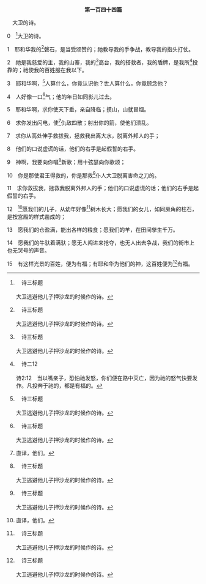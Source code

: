 <p style="text-align:center;font-weight:bold;">第一百四十四篇</p>

<a name="0">

<span id="spsm">　大卫的诗。

0　[^a]大卫的诗。

[^a]:　诗三标题<br><br>大卫逃避他儿子押沙龙的时候作的诗。

1　耶和华我的[^a]磐石，是当受颂赞的；祂教导我的手争战，教导我的指头打仗。

[^a]:　诗十八2<br><br>诗18:2　耶和华是我的岩石，我的山寨，我的解救者；是我的神，我的磐石，我所投靠的；是我的盾牌，拯救我的角，我的高台。

2　祂是我慈爱的主，我的山寨，我的[^a]高台，我的搭救者，我的盾牌，是我所[^b]投靠的；祂使我的百姓服在我以下。

[^a]:　诗九9<br><br>诗9:9　耶和华要给受欺压的人作高台，在急难的时候作高台。

[^b]:　诗二12<br><br>诗2:12　当以嘴亲子，恐怕祂发怒，你们便在路中灭亡，因为祂的怒气快要发作。凡投奔于祂的，都是有福的。

3　耶和华啊，[^a]人算什么，你竟认识他？世人算什么，你竟顾念他？

[^a]:　伯七17；诗八4；来二6<br><br>伯7:17　人算什么，你竟看他为大，将他放在心上，<br><br>诗8:4　便说，人算什么，你竟顾念他？世人算什么，你竟眷顾他？<br><br>来2:6　但有人在经上某处郑重见证说，“人算什么，你竟顾念他？世人算什么，你竟眷顾他？

4　人好像一口[^a]气；他的年日如同影儿过去。

[^a]:　诗六二9；七八39<br><br>诗62:9　下流人不过是虚空，上流人不过是虚假；放在天平里就必升起；他们一共比空气还轻。<br><br>诗78:39　祂想到他们不过是肉体，是一阵去而不返的风。

5　耶和华啊，求你使天下垂，亲自降临；摸山，山就冒烟。

6　求你发出闪电，使[^1]仇敌四散；射出你的箭，使他们溃乱。

[^1]:直译，他们。

7　求你从高处伸手救拔我，拯救我出离大水，脱离外邦人的手；

8　他们的口说虚谎的话，他们的右手是起假誓的右手。

9　神啊，我要向你唱[^a]新歌；用十弦瑟向你歌颂；

[^a]:　诗三三3<br><br>诗33:3　应当向祂唱新歌；弹得巧妙，加上欢呼。

10　你是那使君王得救的，你是那救[^a]仆人大卫脱离害命之刀的。

[^a]:　来十一34<br><br>来11:34　灭了烈火的猛势，脱了刀剑的锋刃，软弱得着加力，争战显出大能，打退外邦的军队。

11　求你救拔我，拯救我脱离外邦人的手；他们的口说虚谎的话；他们的右手是起假誓的右手。

12　[^1]愿我们的儿子，从幼年好像[^a]树木长大；愿我们的女儿，如同房角的柱石，是按宫殿的样式凿成的；

[^1]:大卫是旧约的圣民，在12～15节为着物质的亨通祷告。见一3注1，七三13注1，26注1，一一八25注2。

[^a]:　诗九二13；一二八3<br><br>诗92:13　他们栽植于耶和华的殿中，发旺在我们神的院里。<br><br>诗128:3　你妻子在你的内室，好像多结果子的葡萄树。你儿女围绕你的桌子，好像橄榄栽子。

13　愿我们的仓盈满，能出各样的粮食；愿我们的羊，在田间孳生千万。

14　愿我们的牛驮着满驮；愿无人闯进来抢夺，也无人出去争战，我们的街市上也无哭号的声音。

15　有这样光景的百姓，便为有福；有耶和华为他们的神，这百姓便为[^a]有福。

[^a]:　申三三29；诗三三12<br><br>申33:29　以色列啊，你是有福的；谁像你这蒙耶和华拯救的百姓呢？祂是帮助你的盾牌，是使你得威荣的刀剑！你的仇敌必投降你；你必踏在他们的高处。<br><br>诗33:12　以耶和华为神的，那国是有福的；祂所拣选为自己产业的，那民是有福的。



